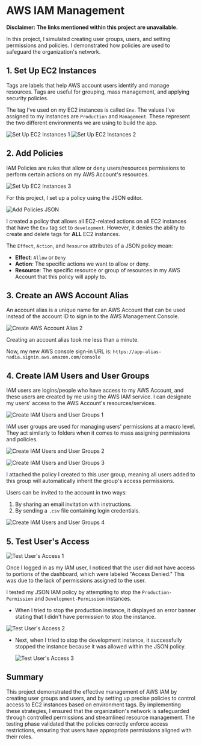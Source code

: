 # AWS IAM Management

**Disclaimer: The links mentioned within this project are unavailable.**

In this project, I simulated creating user groups, users, and setting permissions and policies. I demonstrated how policies are used to safeguard the organization's network. 

## 1. Set Up EC2 Instances

Tags are labels that help AWS account users identify and manage resources. Tags are useful for grouping, mass management, and applying security policies.

The tag I’ve used on my EC2 instances is called `Env`. The values I’ve assigned to my instances are `Production` and `Management`. These represent the two different environments we are using to build the app.

![Set Up EC2 Instances 1](https://i.imgur.com/mNPMTNh.png)
![Set Up EC2 Instances 2](https://i.imgur.com/bkvPIGe.png)

## 2. Add Policies

IAM Policies are rules that allow or deny users/resources permissions to perform certain actions on my AWS Account's resources.

![Set Up EC2 Instances 3](https://i.imgur.com/fP1YWCH.png)


For this project, I set up a policy using the JSON editor.

![Add Policies JSON](https://i.imgur.com/me4DZSl.png)

I created a policy that allows all EC2-related actions on all EC2 instances that have the `Env` tag set to `development`. However, it denies the ability to create and delete tags for **ALL** EC2 instances.

The `Effect`, `Action`, and `Resource` attributes of a JSON policy mean:
- **Effect**: `Allow` or `Deny`
- **Action**: The specific actions we want to allow or deny.
- **Resource**: The specific resource or group of resources in my AWS Account that this policy will apply to.

## 3. Create an AWS Account Alias

An account alias is a unique name for an AWS Account that can be used instead of the account ID to sign in to the AWS Management Console.

![Create AWS Account Alias 2](https://i.imgur.com/ZjYWfev.png)

Creating an account alias took me less than a minute.

Now, my new AWS console sign-in URL is: `https://app-alias-nadia.signin.aws.amazon.com/console`

## 4. Create IAM Users and User Groups

IAM users are logins/people who have access to my AWS Account, and these users are created by me using the AWS IAM service. I can designate my users' access to the AWS Account's resources/services.

![Create IAM Users and User Groups 1](https://i.imgur.com/76DJYxq.png)

IAM user groups are used for managing users' permissions at a macro level. They act similarly to folders when it comes to mass assigning permissions and policies.

![Create IAM Users and User Groups 2](https://i.imgur.com/OCHupc5.png)

![Create IAM Users and User Groups 3](https://i.imgur.com/QD4J2Jr.png)

I attached the policy I created to this user group, meaning all users added to this group will automatically inherit the group's access permissions.

Users can be invited to the account in two ways:
1. By sharing an email invitation with instructions.
2. By sending a `.csv` file containing login credentials.

![Create IAM Users and User Groups 4](https://i.imgur.com/Ef7GYvW.png)

## 5. Test User's Access

![Test User's Access 1](https://i.imgur.com/UUpr3h1.png)

Once I logged in as my IAM user, I noticed that the user did not have access to portions of the dashboard, which were labeled "Access Denied." This was due to the lack of permissions assigned to the user.

I tested my JSON IAM policy by attempting to stop the `Production-Permission` and `Development-Permission` instances.

- When I tried to stop the production instance, it displayed an error banner stating that I didn't have permission to stop the instance.

![Test User's Access 2](https://i.imgur.com/GNpg6Nt.png)

- Next, when I tried to stop the development instance, it successfully stopped the instance because it was allowed within the JSON policy.

  ![Test User's Access 3](https://i.imgur.com/1HDmVe6.png)

## Summary

This project demonstrated the effective management of AWS IAM by creating user groups and users, and by setting up precise policies to control access to EC2 instances based on environment tags. By implementing these strategies, I ensured that the organization's network is safeguarded through controlled permissions and streamlined resource management. The testing phase validated that the policies correctly enforce access restrictions, ensuring that users have appropriate permissions aligned with their roles.
